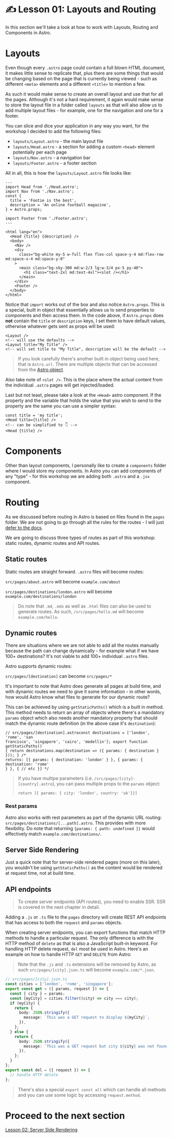 # ✍️ Lesson 01: Layouts and Routing

In this section we'll take a look at how to work with Layouts, Routing and Components in Astro.

# Layouts

Even though every `.astro` page could contain a full blown HTML document, it makes little sense to replicate that, plus there are some things that would be changing based on the page that is currently being viewed - such as different `<meta>` elements and a different `<title>` to mention a few.

As such it would make sense to create an overall layout and use that for all the pages. Although it's not a hard requirement, it again would make sense to store the layout file in a folder called `layouts` as that will also allow us to add multiple layout files - for example, one for the navigation and one for a footer.

You can slice and dice your application in any way you want, for the workshop I decided to add the following files:

- `layouts/Layout.astro` - the main layout file
- `layouts/Head.astro` - a section for adding a custom `<head>` element potentially per each page
- `layouts/Nav.astro` - a navigation bar
- `layouts/Footer.astro` - a footer section

All in all, this is how the `layouts/Layout.astro` file looks like:

```astro
---
import Head from './Head.astro';
import Nav from './Nav.astro';
const {
  title = 'Footie is the best',
  description = 'An online football magazine',
} = Astro.props;

import Footer from './Footer.astro';
---

<html lang="en">
  <Head {title} {description} />
  <body>
    <Nav />
    <div
      class="bg-white my-5 w-full flex flex-col space-y-4 md:flex-row md:space-x-4 md:space-y-0"
    >
      <main class="bg-sky-300 md:w-2/3 lg:w-3/4 px-5 py-40">
        <h1 class="text-2xl md:text-4xl"><slot /></h1>
      </main>
    </div>
    <Footer />
  </body>
</html>
```

Notice that `import` works out of the box and also notice `Astro.props`. This is a special, built in object that essentially allows us to send properties to components and then access them. In the code above, if `Astro.props` does <strong>not</strong> contain the `title` or `description` keys, I set them to have default values, otherwise whatever gets sent as props will be used:

```astro
<Layout />
<!-- will use the defaults -->
<Layout title="My Title" />
<!-- will set title to "My Title", description will be the default -->
```

> If you look carefully there's another built in object being used here, that is `Astro.url`. There are multiple objects that can be accessed from the [Astro object](https://docs.astro.build/en/reference/api-reference/#astro-global).

Also take note of `<slot />`. This is the place where the actual content from the individual `.astro` pages will get injected/loaded.

Last but not least, please take a look at the `<Head>` astro component. If the property and the variable that holds the value that you wish to send to the property are the same you can use a simpler syntax:

```astro
const title = 'my title';
<Head title={title} />
<!-- can be simplified to 👇 -->
<Head {title} />
```

# Components

Other than layout components, I personally like to create a `components` folder where I would store my components. In Astro you can add components of any "type" - for this workshop we are adding both `.astro` and a `.jsx` component.

# Routing

As we discussed before routing in Astro is based on files found in the `pages` folder. We are not going to go through all the rules for the routes - I will just [defer to the docs](https://docs.astro.build/en/core-concepts/routing/).

We are going to discuss three types of routes as part of this workshop: static routes, dynamic routes and API routes.

## Static routes

Static routes are straight forward. `.astro` files will become routes:

`src/pages/about.astro` will become `example.com/about`

`src/pages/destinations/london.astro` will become `example.com/destinations/london`

> Do note that `.md`, `.mdx` as well as `.html` files can also be used to generate routes. As such, `/src/pages/hello.md` will become `example.com/hello`.

## Dynamic routes

There are situations where we are not able to add all the routes manually because the path can change dynamically - for example what if we have 100+ destinations? It's not viable to add 100+ individual `.astro` files.

Astro supports dynamic routes:

`src/pages/[destination]` can become `src/pages/*`

It's important to note that Astro does generate all pages at build time, and with dynamic routes we need to give it some information - in other words, how would Astro know what files to generate for our dynamic route?

This can be achieved by using `getStaticPaths()` which is a built in method. This method needs to return an array of objects where there's a mandatory `params` object which also needs another mandatory property that should match the dynamic route definition (in the above case it's `destination`):

```astro
// src/pages/[destination].astroconst destinations = ['london', 'rome', 'san
francisco', 'singapore', 'cairo', 'medellin']; export function getStaticPaths()
{ return destinations.map(destination => ({ params: { destination } })); } /*
returns: [{ params: { destination: 'london' } }, { params: { destination: 'rome'
} }, { // etc }] */
```

> If you have multipe parameters (i.e. `/src/pages/[city]-[country].astro`), you can pass multiple props to the `params` object:
>
> ```
> return [{ params: { city: 'london', country: 'uk'}}]
> ```

### Rest params

Astro also works with rest parameters as part of the dynamic URL routing: `src/pages/destinations/[...path].astro`. This provides with more flexibility. Do note that returning `{params: { path: undefined }}` would effectively match `example.com/destinations/`.

## Server Side Rendering

Just a quick note that for server-side rendered pages (more on this later), you wouldn't be using `getStaticPaths()` as the content would be rendered at request time, not at build time.

## API endpoints

> To create server endpoints (API routes), you need to enable SSR. SSR is covered in the next chapter in detail.

Adding a `.js` or `.ts` file to the `pages` directory will create REST API endpoints that has access to both the `request` and `params` objects.

When creating server endpoints, you can export functions that match HTTP methods to handle a particular request. The only difference is with the HTTP method of `delete` as that is also a JavaScript built-in keyword. For handling HTTP delete request, `del` most be used in Astro. Here's an example on how to handle HTTP `GET` and `DELETE` from Astro:

> Note that the `.js` and `.ts` extensions will be removed by Astro, as such `src/pages/[city].json.ts` will become `example.com/*.json`.

```typescript
// src/pages/[city].json.ts
const cities = ['london', 'rome', 'singapore'];
export const get = ({ params, request }) => {
  const { city } = params;
  const [myCity] = cities.filter((city) => city === city);
  if (myCity) {
    return {
      body: JSON.stringify({
        message: `This was a GET request to display ${myCity}`,
      }),
    };
  } else {
    return {
      body: JSON.stringify({
        message: `This was a GET request but city ${city} was not found.`,
      }),
    };
  }
};
export const del = ({ request }) => {
  // handle HTTP delete
};
```

> There's also a special `export const all` which can handle all methods and you can use some logic by accessing `request.method`.

# Proceed to the next section

[Lesson 02: Server Side Rendering](./02-server-side-rendering.md)
